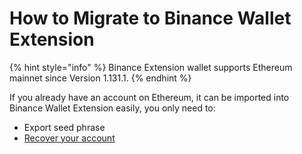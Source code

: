 # How to Migrate to Binance Wallet Extension

{% hint style="info" %}
Binance Extension wallet supports Ethereum mainnet since Version 1.131.1.
{% endhint %}

If you already have an account on Ethereum, it can be imported into Binance Wallet Extension easily, you only need to:

* Export seed phrase
* [Recover your account](../beginers-guide/acc/recover.md)
